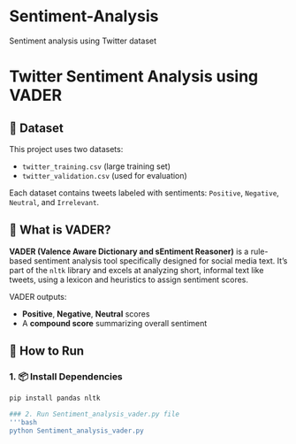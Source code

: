 # Sentiment-Analysis
Sentiment analysis using Twitter dataset

# Twitter Sentiment Analysis using VADER

## 📂 Dataset
This project uses two datasets:
- `twitter_training.csv` (large training set)
- `twitter_validation.csv` (used for evaluation)

Each dataset contains tweets labeled with sentiments: `Positive`, `Negative`, `Neutral`, and `Irrelevant`.

## 🧠 What is VADER?
**VADER (Valence Aware Dictionary and sEntiment Reasoner)** is a rule-based sentiment analysis tool specifically designed for social media text. It’s part of the `nltk` library and excels at analyzing short, informal text like tweets, using a lexicon and heuristics to assign sentiment scores.

VADER outputs:
- **Positive**, **Negative**, **Neutral** scores
- A **compound score** summarizing overall sentiment

## 🚀 How to Run

### 1. 📦 Install Dependencies
```bash
pip install pandas nltk

### 2. Run Sentiment_analysis_vader.py file
'''bash
python Sentiment_analysis_vader.py


